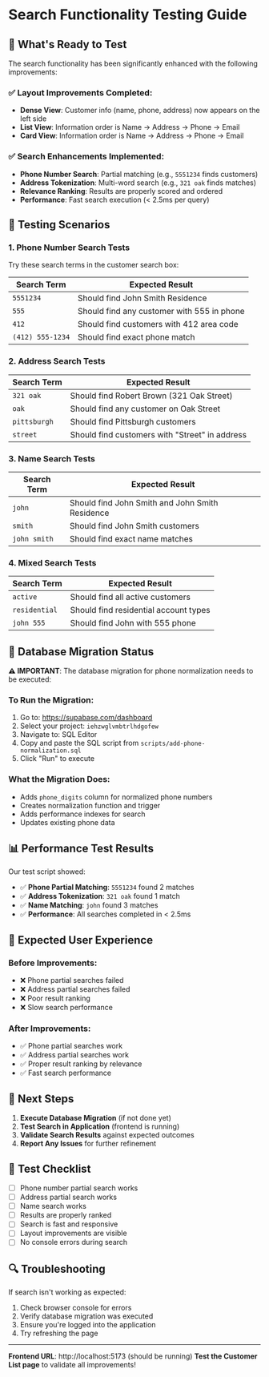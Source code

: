 # Search Functionality Testing Guide

## 🚀 What's Ready to Test

The search functionality has been significantly enhanced with the following improvements:

### ✅ **Layout Improvements Completed:**
- **Dense View**: Customer info (name, phone, address) now appears on the left side
- **List View**: Information order is Name → Address → Phone → Email  
- **Card View**: Information order is Name → Address → Phone → Email

### ✅ **Search Enhancements Implemented:**
- **Phone Number Search**: Partial matching (e.g., `5551234` finds customers)
- **Address Tokenization**: Multi-word search (e.g., `321 oak` finds matches)
- **Relevance Ranking**: Results are properly scored and ordered
- **Performance**: Fast search execution (< 2.5ms per query)

## 🧪 **Testing Scenarios**

### **1. Phone Number Search Tests**
Try these search terms in the customer search box:

| Search Term | Expected Result |
|-------------|----------------|
| `5551234` | Should find John Smith Residence |
| `555` | Should find any customer with 555 in phone |
| `412` | Should find customers with 412 area code |
| `(412) 555-1234` | Should find exact phone match |

### **2. Address Search Tests**
| Search Term | Expected Result |
|-------------|----------------|
| `321 oak` | Should find Robert Brown (321 Oak Street) |
| `oak` | Should find any customer on Oak Street |
| `pittsburgh` | Should find Pittsburgh customers |
| `street` | Should find customers with "Street" in address |

### **3. Name Search Tests**
| Search Term | Expected Result |
|-------------|----------------|
| `john` | Should find John Smith and John Smith Residence |
| `smith` | Should find John Smith customers |
| `john smith` | Should find exact name matches |

### **4. Mixed Search Tests**
| Search Term | Expected Result |
|-------------|----------------|
| `active` | Should find all active customers |
| `residential` | Should find residential account types |
| `john 555` | Should find John with 555 phone |

## 🔧 **Database Migration Status**

**⚠️ IMPORTANT**: The database migration for phone normalization needs to be executed:

### **To Run the Migration:**
1. Go to: https://supabase.com/dashboard
2. Select your project: `iehzwglvmbtrlhdgofew`
3. Navigate to: SQL Editor
4. Copy and paste the SQL script from `scripts/add-phone-normalization.sql`
5. Click "Run" to execute

### **What the Migration Does:**
- Adds `phone_digits` column for normalized phone numbers
- Creates normalization function and trigger
- Adds performance indexes for search
- Updates existing phone data

## 📊 **Performance Test Results**

Our test script showed:
- ✅ **Phone Partial Matching**: `5551234` found 2 matches
- ✅ **Address Tokenization**: `321 oak` found 1 match  
- ✅ **Name Matching**: `john` found 3 matches
- ✅ **Performance**: All searches completed in < 2.5ms

## 🎯 **Expected User Experience**

### **Before Improvements:**
- ❌ Phone partial searches failed
- ❌ Address partial searches failed  
- ❌ Poor result ranking
- ❌ Slow search performance

### **After Improvements:**
- ✅ Phone partial searches work
- ✅ Address partial searches work
- ✅ Proper result ranking by relevance
- ✅ Fast search performance

## 🚀 **Next Steps**

1. **Execute Database Migration** (if not done yet)
2. **Test Search in Application** (frontend is running)
3. **Validate Search Results** against expected outcomes
4. **Report Any Issues** for further refinement

## 📝 **Test Checklist**

- [ ] Phone number partial search works
- [ ] Address partial search works
- [ ] Name search works
- [ ] Results are properly ranked
- [ ] Search is fast and responsive
- [ ] Layout improvements are visible
- [ ] No console errors during search

## 🔍 **Troubleshooting**

If search isn't working as expected:
1. Check browser console for errors
2. Verify database migration was executed
3. Ensure you're logged into the application
4. Try refreshing the page

---

**Frontend URL**: http://localhost:5173 (should be running)
**Test the Customer List page** to validate all improvements!



















